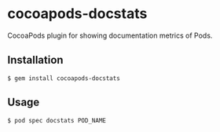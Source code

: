 # cocoapods-docstats

CocoaPods plugin for showing documentation metrics of Pods.

## Installation

    $ gem install cocoapods-docstats

## Usage

    $ pod spec docstats POD_NAME

